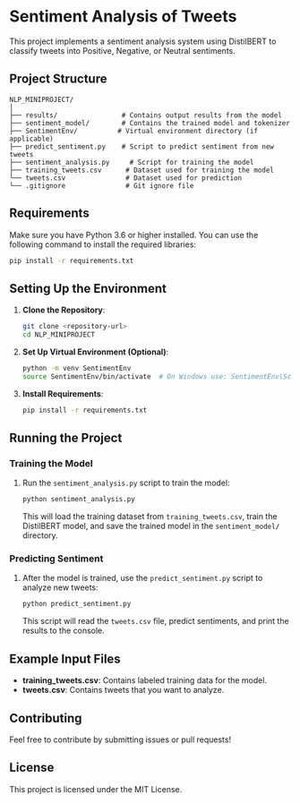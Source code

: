 # Sentiment Analysis of Tweets

This project implements a sentiment analysis system using DistilBERT to classify tweets into Positive, Negative, or Neutral sentiments.

## Project Structure

```
NLP_MINIPROJECT/
│
├── results/                # Contains output results from the model
├── sentiment_model/        # Contains the trained model and tokenizer
├── SentimentEnv/          # Virtual environment directory (if applicable)
├── predict_sentiment.py    # Script to predict sentiment from new tweets
├── sentiment_analysis.py     # Script for training the model
├── training_tweets.csv      # Dataset used for training the model
└── tweets.csv               # Dataset used for prediction
└── .gitignore               # Git ignore file
```

## Requirements

Make sure you have Python 3.6 or higher installed. You can use the following command to install the required libraries:

```bash
pip install -r requirements.txt
```

## Setting Up the Environment

1. **Clone the Repository**:
   ```bash
   git clone <repository-url>
   cd NLP_MINIPROJECT
   ```

2. **Set Up Virtual Environment (Optional)**:
   ```bash
   python -m venv SentimentEnv
   source SentimentEnv/bin/activate  # On Windows use: SentimentEnv\Scripts\activate
   ```

3. **Install Requirements**:
   ```bash
   pip install -r requirements.txt
   ```

## Running the Project

### Training the Model

1. Run the `sentiment_analysis.py` script to train the model:
   ```bash
   python sentiment_analysis.py
   ```

   This will load the training dataset from `training_tweets.csv`, train the DistilBERT model, and save the trained model in the `sentiment_model/` directory.

### Predicting Sentiment

1. After the model is trained, use the `predict_sentiment.py` script to analyze new tweets:
   ```bash
   python predict_sentiment.py
   ```

   This script will read the `tweets.csv` file, predict sentiments, and print the results to the console.

## Example Input Files

- **training_tweets.csv**: Contains labeled training data for the model.
- **tweets.csv**: Contains tweets that you want to analyze.

## Contributing

Feel free to contribute by submitting issues or pull requests!

## License

This project is licensed under the MIT License.
